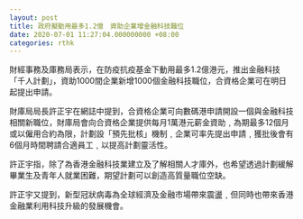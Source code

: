 ```yaml
---
layout: post
title: 政府擬動用最多1.2億　資助企業增金融科技職位
date: 2020-07-01 11:27:04.000000000 +08:00
categories: rthk
---
```


財經事務及庫務局表示，在防疫抗疫基金下動用最多1.2億港元，推出金融科技「千人計劃」，資助1000間企業新增1000個金融科技職位，合資格企業可在明日起提出申請。

財庫局局長許正宇在網誌中提到，合資格企業可向數碼港申請開設一個與金融科技相關新職位，財庫局會向合資格企業提供每月1萬港元薪金資助﹐為期最多12個月或以僱用合約為限，計劃設「預先批核」機制﹐企業可率先提出申請﹐獲批後會有6個月時間聘請合適員工﹐以提高計劃靈活性。

許正宇指，除了為香港金融科技業建立及了解相關人才庫外，也希望透過計劃緩解畢業生及青年人就業困難，期望計劃可以創造高質量職位空缺。

許正宇又提到，新型冠狀病毒為全球經濟及金融市場帶來震盪﹐但同時也帶來香港金融業利用科技升級的發展機會。
